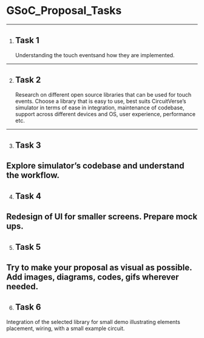 # GSoC_Proposal_Tasks
---
1. ## Task 1
   Understanding the touch eventsand how they are implemented.
---
2. ## Task 2
   Research on different open source libraries that can be used for touch events. Choose a library that is easy to use, best suits CircuitVerse’s simulator in terms of ease in integration, maintenance of codebase, support across different devices and OS, user experience, performance etc.
---
3. ## Task 3
  Explore simulator’s codebase and understand the workflow.
---
4. ## Task 4
  Redesign of UI for smaller screens. Prepare mock ups.
---
5. ## Task 5
  Try to make your proposal as visual as possible. Add images, diagrams, codes, gifs wherever needed.
---
6. ## Task 6
  Integration of the selected library for small demo illustrating elements placement, wiring, with a small example circuit.

